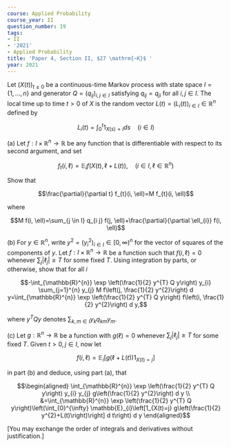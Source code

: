 ```yaml
---
course: Applied Probability
course_year: II
question_number: 19
tags:
- II
- '2021'
- Applied Probability
title: 'Paper 4, Section II, $27 \mathrm{~K}$ '
year: 2021
---
```




Let $(X(t))_{t \geqslant 0}$ be a continuous-time Markov process with state space $I=\{1, \ldots, n\}$ and generator $Q=\left(q_{i j}\right)_{i, j \in I}$ satisfying $q_{i j}=q_{j i}$ for all $i, j \in I$. The local time up to time $t>0$ of $X$ is the random vector $L(t)=\left(L_{i}(t)\right)_{i \in I} \in \mathbb{R}^{n}$ defined by

$$L_{i}(t)=\int_{0}^{t} 1_{X(s)=i} d s \quad(i \in I)$$

(a) Let $f: I \times \mathbb{R}^{n} \rightarrow \mathbb{R}$ be any function that is differentiable with respect to its second argument, and set

$$f_{t}(i, \ell)=\mathbb{E}_{i} f(X(t), \ell+L(t)), \quad\left(i \in I, \ell \in \mathbb{R}^{n}\right)$$

Show that

$$\frac{\partial}{\partial t} f_{t}(i, \ell)=M f_{t}(i, \ell)$$

where

$$M f(i, \ell)=\sum_{j \in I} q_{i j} f(j, \ell)+\frac{\partial}{\partial \ell_{i}} f(i, \ell)$$

(b) For $y \in \mathbb{R}^{n}$, write $y^{2}=\left(y_{i}^{2}\right)_{i \in I} \in[0, \infty)^{n}$ for the vector of squares of the components of $y$. Let $f: I \times \mathbb{R}^{n} \rightarrow \mathbb{R}$ be a function such that $f(i, \ell)=0$ whenever $\sum_{j}\left|\ell_{j}\right| \geqslant T$ for some fixed $T$. Using integration by parts, or otherwise, show that for all $i$

$$-\int_{\mathbb{R}^{n}} \exp \left(\frac{1}{2} y^{T} Q y\right) y_{i} \sum_{j=1}^{n} y_{j} M f\left(j, \frac{1}{2} y^{2}\right) d y=\int_{\mathbb{R}^{n}} \exp \left(\frac{1}{2} y^{T} Q y\right) f\left(i, \frac{1}{2} y^{2}\right) d y,$$

where $y^{T} Q y$ denotes $\sum_{k, m \in I} y_{k} q_{k m} y_{m}$.

(c) Let $g: \mathbb{R}^{n} \rightarrow \mathbb{R}$ be a function with $g(\ell)=0$ whenever $\sum_{j}\left|\ell_{j}\right| \geqslant T$ for some fixed $T$. Given $t>0, j \in I$, now let

$$f(i, \ell)=\mathbb{E}_{i}\left[g(\ell+L(t)) 1_{X(t)=j}\right]$$

in part (b) and deduce, using part (a), that

$$\begin{aligned}
\int_{\mathbb{R}^{n}} \exp \left(\frac{1}{2} y^{T} Q y\right) y_{i} y_{j} g\left(\frac{1}{2} y^{2}\right) d y \\
&=\int_{\mathbb{R}^{n}} \exp \left(\frac{1}{2} y^{T} Q y\right)\left(\int_{0}^{\infty} \mathbb{E}_{i}\left[1_{X(t)=j} g\left(\frac{1}{2} y^{2}+L(t)\right)\right] d t\right) d y
\end{aligned}$$

[You may exchange the order of integrals and derivatives without justification.]
